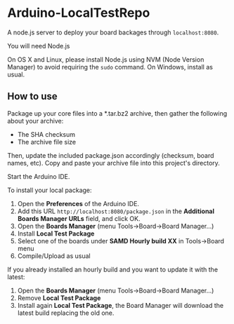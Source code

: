 # Arduino-LocalTestRepo
A node.js server to deploy your board backages through `localhost:8080`.

You will need Node.js

On OS X and Linux, please install Node.js using NVM (Node Version Manager) to avoid requiring the `sudo` command.
On Windows, install as usual.

## How to use
Package up your core files into a *.tar.bz2 archive, then gather the following about your archive:
 * The SHA checksum
 * The archive file size
 
 Then, update the included package.json accordingly (checksum, board names, etc). 
 Copy and paste your archive file into this project's directory.
 
 Start the Arduino IDE.
 
 To install your local package:
  1. Open the **Preferences** of the Arduino IDE.
  2. Add this URL `http://localhost:8080/package.json` in the **Additional Boards Manager URLs** field, and click OK.
  3. Open the **Boards Manager** (menu Tools->Board->Board Manager...)
  4. Install **Local Test Package**
  5. Select one of the boards under **SAMD Hourly build XX** in Tools->Board menu
  6. Compile/Upload as usual

If you already installed an hourly build and you want to update it with the latest:
  1. Open the **Boards Manager** (menu Tools->Board->Board Manager...)
  2. Remove **Local Test Package**
  3. Install again **Local Test Package**, the Board Manager will download the latest build replacing the old one.
